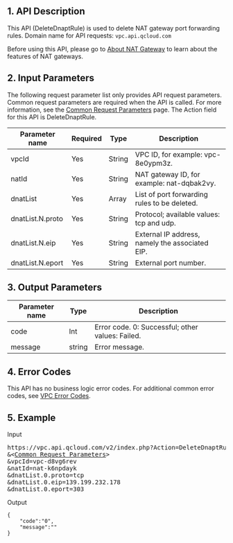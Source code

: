 ## 1. API Description
This API (DeleteDnaptRule) is used to delete NAT gateway port forwarding rules.
Domain name for API requests: `vpc.api.qcloud.com`

Before using this API, please go to <a href="https://intl.cloud.tencent.com/doc/product/215/1682" title="About Gateway" >About NAT Gateway</a> to learn about the features of NAT gateways.

## 2. Input Parameters
The following request parameter list only provides API request parameters. Common request parameters are required when the API is called. For more information, see the [Common Request Parameters](https://intl.cloud.tencent.com/doc/api/229/6976) page. The Action field for this API is DeleteDnaptRule.

| Parameter name | Required | Type | Description |
|---------|---------|---------|---------|
| vpcId | Yes | String | VPC ID, for example: vpc-8e0ypm3z. |
| natId | Yes | String | NAT gateway ID, for example: nat-dqbak2vy. |
| dnatList | Yes | Array | List of port forwarding rules to be deleted. |
| dnatList.N.proto | Yes | String | Protocol; available values: tcp and udp. |
| dnatList.N.eip | Yes | String | External IP address, namely the associated EIP. |
| dnatList.N.eport | Yes | String | External port number. |

## 3. Output Parameters

| Parameter name | Type | Description |
|---------|---------|---------|
| code | Int | Error code. 0: Successful; other values: Failed. |
| message | string | Error message. |

## 4. Error Codes
This API has no business logic error codes. For additional common error codes, see <a href="https://intl.cloud.tencent.com/doc/api/245/4924" title="VPC Error Codes">VPC Error Codes</a>.

## 5. Example
Input
<pre>
https://vpc.api.qcloud.com/v2/index.php?Action=DeleteDnaptRule
&<<a href="https://intl.cloud.tencent.com/doc/api/229/6976">Common Request Parameters</a>>
&vpcId=vpc-d8vg6rev
&natId=nat-k6npdayk
&dnatList.0.proto=tcp
&dnatList.0.eip=139.199.232.178
&dnatList.0.eport=303
</pre>
Output
```
{
    "code":"0",
    "message":""
}
```
